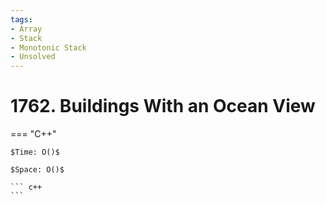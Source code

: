 ```yaml
---
tags:
- Array
- Stack
- Monotonic Stack
- Unsolved
---
```



# 1762. Buildings With an Ocean View

=== "C++"

    $Time: O()$

    $Space: O()$

    ``` c++
    ```